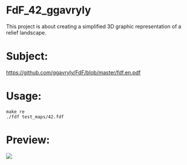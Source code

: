 # FdF_42_ggavrуly

This project is about creating a simplified 3D graphic representation of a relief landscape.

# Subject:
https://github.com/ggavryly/FdF/blob/master/fdf.en.pdf


# Usage:
```
make re
./fdf test_maps/42.fdf
```

# Preview:
 ![](fdf.gif)
